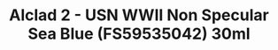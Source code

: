 ---
layout: product
title: "Alclad 2 - USN WWII Non Specular Sea Blue (FS59535042) 30ml"
price: "TBA" 
desc: "Metalizer boja"
img_path: "/assets/img/ALCE318.webp"
brand: "N/A"
available: false
special_offer: false
new: false
soon: false
cat: "040000"
subcat: "040300"
subsubcat: "0N/A"
sifra: "ALCE318"
popular: false
spec: false
---